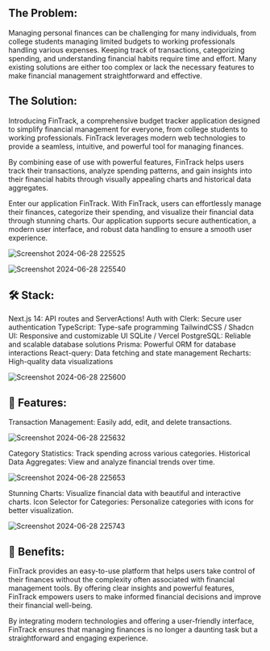 <h2> The Problem: </h2>

Managing personal finances can be challenging for many individuals, from college students managing limited budgets to working professionals handling various expenses. Keeping track of transactions, categorizing spending, and understanding financial habits require time and effort. Many existing solutions are either too complex or lack the necessary features to make financial management straightforward and effective.

<h2> The Solution: </h2>
Introducing FinTrack, a comprehensive budget tracker application designed to simplify financial management for everyone, from college students to working professionals. FinTrack leverages modern web technologies to provide a seamless, intuitive, and powerful tool for managing finances.

By combining ease of use with powerful features, FinTrack helps users track their transactions, analyze spending patterns, and gain insights into their financial habits through visually appealing charts and historical data aggregates.

Enter our application FinTrack.
With FinTrack, users can effortlessly manage their finances, categorize their spending, and visualize their financial data through stunning charts. Our application supports secure authentication, a modern user interface, and robust data handling to ensure a smooth user experience.

![Screenshot 2024-06-28 225525](https://github.com/user-attachments/assets/3f6ae21d-96ad-49bd-abb2-c9f1c6f96911)

![Screenshot 2024-06-28 225540](https://github.com/user-attachments/assets/7244954f-8939-49d5-86cf-25b994fb1d16)


<h2> 🛠️ Stack: </h2>
Next.js 14: API routes and ServerActions!
Auth with Clerk: Secure user authentication
TypeScript: Type-safe programming
TailwindCSS / Shadcn UI: Responsive and customizable UI
SQLite / Vercel PostgreSQL: Reliable and scalable database solutions
Prisma: Powerful ORM for database interactions
React-query: Data fetching and state management
Recharts: High-quality data visualizations

![Screenshot 2024-06-28 225600](https://github.com/user-attachments/assets/560c50dc-67e3-4d73-bc5c-2a1e92434953)


<h2> 📗 Features: </h2>
Transaction Management: Easily add, edit, and delete transactions.

![Screenshot 2024-06-28 225632](https://github.com/user-attachments/assets/84692670-c2d0-4ebc-9911-f7beec5bf693)

Category Statistics: Track spending across various categories.
Historical Data Aggregates: View and analyze financial trends over time.

![Screenshot 2024-06-28 225653](https://github.com/user-attachments/assets/7670f2f7-1950-4a8c-b453-e432c06eef6d)


Stunning Charts: Visualize financial data with beautiful and interactive charts.
Icon Selector for Categories: Personalize categories with icons for better visualization.

![Screenshot 2024-06-28 225743](https://github.com/user-attachments/assets/85446bcf-91b9-4a40-85a3-42b6cc4c0be3)


<h2> 🎯 Benefits: </h2> 
FinTrack provides an easy-to-use platform that helps users take control of their finances without the complexity often associated with financial management tools. By offering clear insights and powerful features, FinTrack empowers users to make informed financial decisions and improve their financial well-being.

By integrating modern technologies and offering a user-friendly interface, FinTrack ensures that managing finances is no longer a daunting task but a straightforward and engaging experience.
